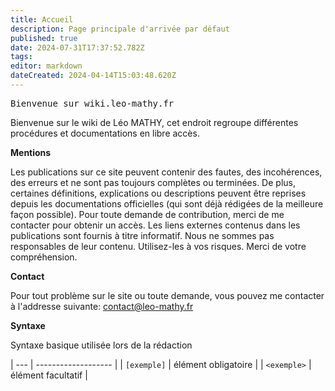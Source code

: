 ```yaml
---
title: Accueil
description: Page principale d'arrivée par défaut
published: true
date: 2024-07-31T17:37:52.782Z
tags: 
editor: markdown
dateCreated: 2024-04-14T15:03:48.620Z
---
```


<kbd>Bienvenue sur wiki.leo-mathy.fr</kbd>

Bienvenue sur le wiki de Léo MATHY, cet endroit regroupe différentes procédures et documentations en libre accès.

**Mentions**

Les publications sur ce site peuvent contenir des fautes, des incohérences, des erreurs et ne sont pas toujours complètes ou terminées. 
De plus, certaines définitions, explications ou descriptions peuvent être reprises depuis les documentations officielles (qui sont déjà rédigées de la meilleure façon possible).
Pour toute demande de contribution, merci de me contacter pour obtenir un accès.
Les liens externes contenus dans les publications sont fournis à titre informatif. Nous ne sommes pas responsables de leur contenu. Utilisez-les à vos risques. Merci de votre compréhension.

**Contact**

Pour tout problème sur le site ou toute demande, vous pouvez me contacter à l'addresse suivante: contact@leo-mathy.fr

**Syntaxe**

Syntaxe basique utilisée lors de la rédaction

| --- | ------------------- |
| `[exemple]` | élément obligatoire |
| `<exemple>` | élément facultatif |
